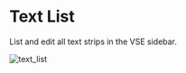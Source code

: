 # Text List

List and edit all text strips in the VSE sidebar.

![text_list](https://user-images.githubusercontent.com/1322593/222265161-c0998aff-1206-404e-9d61-3e5f9cfe6041.gif)



